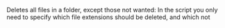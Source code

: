Deletes all files in a folder, except those not wanted:
In the script you only need to specify which file extensions should be deleted, and which not